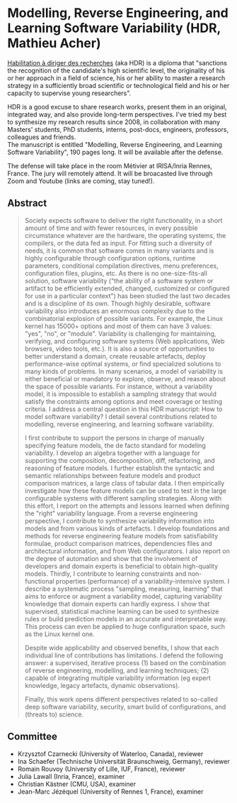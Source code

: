 # Modelling, Reverse Engineering, and Learning Software Variability (HDR, Mathieu Acher)

[Habilitation à diriger des recherches](https://fr.wikipedia.org/wiki/Habilitation_%C3%A0_diriger_des_recherches) (aka HDR) is a diploma that "sanctions the recognition of the candidate's high scientific level, the originality of his or her approach in a field of science, his or her ability to master a research strategy in a sufficiently broad scientific or technological field and his or her capacity to supervise young researchers". 

HDR is a good excuse to share research works, present them in an original, integrated way, and also provide long-term perspectives. 
I've tried my best to synthesize my research results since 2008, in collaboration with many Masters' students, PhD students, interns, post-docs, engineers, professors, colleagues and friends.  
The manuscript is entitled "Modelling, Reverse Engineering, and Learning Software Variability", 190 pages long. It will be available after the defense.

The defense will take place in the room Métivier at IRISA/Inria Rennes, France. 
The jury will remotely attend. It will be broacasted live through Zoom and Youtube (links are coming, stay tuned!). 

## Abstract

> Society expects software to deliver the right functionality, in a
> short amount of time and with fewer resources, in every possible
> circumstance whatever are the hardware, the operating systems, the
> compilers, or the data fed as input. For fitting such a diversity of
> needs, it is common that software comes in many variants and is highly
> configurable through configuration options, runtime parameters,
> conditional compilation directives, menu preferences, configuration
> files, plugins, etc. As there is no one-size-fits-all solution,
> software variability ("the ability of a software system or artifact to
> be efficiently extended, changed, customized or configured for use in
> a particular context") has been studied the last two decades and is a
> discipline of its own. Though highly desirable, software variability
> also introduces an enormous complexity due to the combinatorial
> explosion of possible variants. For example, the Linux kernel has
> 15000+ options and most of them can have 3 values: "yes", "no", or
> "module". Variability is challenging for maintaining, verifying, and
> configuring software systems (Web applications, Web browsers, video
> tools, etc.). It is also a source of opportunities to better
> understand a domain, create reusable artefacts, deploy
> performance-wise optimal systems, or find specialized solutions to
> many kinds of problems. In many scenarios, a model of variability is
> either beneficial or mandatory to explore, observe, and reason about
> the space of possible variants. For instance, without a variability
> model, it is impossible to establish a sampling strategy that would
> satisfy the constraints among options and meet coverage or testing
> criteria. I address a central question in this HDR manuscript: How to
> model software variability? I detail several contributions related to
> modelling, reverse engineering, and learning software variability. 
> 
> I first contribute to support the persons in charge of manually
> specifying feature models, the de facto standard for modeling
> variability. I develop an algebra together with a language for
> supporting the composition, decomposition, diff, refactoring, and
> reasoning of feature models. I further establish the syntactic and
> semantic relationships between feature models and product comparison
> matrices, a large class of tabular data. I then empirically
> investigate how these feature models can be used to test in the large
> configurable systems with different sampling strategies. Along with this
> effort, I report on the attempts and lessons learned when defining the
> "right" variability language. From a reverse engineering perspective,
> I contribute to synthesize variability information into models and
> from various kinds of artefacts. I develop foundations and methods for
> reverse engineering feature models from satisfiability formulae,
> product comparison matrices, dependencies files and architectural
> information, and from Web configurators. I also report on the degree
> of automation and show that the involvement of developers and domain
> experts is beneficial to obtain high-quality models. Thirdly, I
> contribute to learning constraints and non-functional properties
> (performance) of a variability-intensive system. I describe a
> systematic process "sampling, measuring, learning" that aims to
> enforce or augment a variability model, capturing variability
> knowledge that domain experts can hardly express. I show that
> supervised, statistical machine learning can be used to synthesize
> rules or build prediction models in an accurate and interpretable way.
> This process can even be applied to huge configuration space, such as
> the Linux kernel one. 
> 
> Despite wide applicability and observed benefits, I show that each
> individual line of contributions has limitations. I defend the
> following answer: a supervised, iterative process (1) based on the
> combination of reverse engineering, modelling, and learning
> techniques; (2) capable of integrating multiple variability
> information (eg expert knowledge, legacy artefacts, dynamic
> observations). 
> 
> Finally, this work opens different perspectives related to so-called
> deep software variability, security, smart build of configurations,
> and (threats to) science.

## Committee

 * Krzysztof Czarnecki (University of Waterloo, Canada), reviewer
 * Ina Schaefer (Technische Universität Braunschweig, Germany), reviewer
 * Romain Rouvoy (University of Lille, IUF, France), reviewer
 * Julia Lawall (Inria, France), examiner
 * Christian Kästner (CMU, USA), examiner
 * Jean-Marc Jézéquel (University of Rennes 1, France), examiner 




